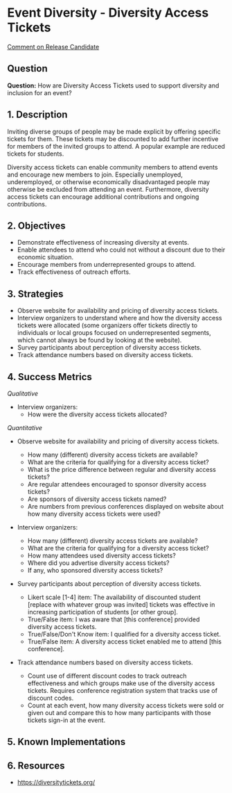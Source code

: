 # Event Diversity - Diversity Access Tickets

[Comment on Release Candidate](https://github.com/chaoss/wg-diversity-inclusion/issues/183)

## Question

**Question:** How are Diversity Access Tickets used to support diversity and inclusion for an event?


## 1. Description

Inviting diverse groups of people may be made explicit by offering specific tickets for them. These tickets may be discounted to add further incentive for members of the invited groups to attend. A popular example are reduced tickets for students.

Diversity access tickets can enable community members to attend events and encourage new members to join. Especially unemployed, underemployed, or otherwise economically disadvantaged people may otherwise be excluded from attending an event. Furthermore, diversity access tickets can encourage additional contributions and ongoing contributions.


## 2. Objectives

- Demonstrate effectiveness of increasing diversity at events.
- Enable attendees to attend who could not without a discount due to their economic situation.
- Encourage members from underrepresented groups to attend.
- Track effectiveness of outreach efforts.


## 3. Strategies

- Observe website for availability and pricing of diversity access tickets.
- Interview organizers to understand where and how the diversity access tickets were allocated (some organizers offer tickets directly to individuals or local groups focused on underrepresented segments, which cannot always be found by looking at the website).
- Survey participants about perception of diversity access tickets.
- Track attendance numbers based on diversity access tickets.


## 4. Success Metrics

_Qualitative_

- Interview organizers:
  * How were the diversity access tickets allocated?

_Quantitative_

- Observe website for availability and pricing of diversity access tickets.
  * How many (different) diversity access tickets are available?
  * What are the criteria for qualifying for a diversity access ticket?
  * What is the price difference between regular and diversity access tickets?
  * Are regular attendees encouraged to sponsor diversity access tickets?
  * Are sponsors of diversity access tickets named?
  * Are numbers from previous conferences displayed on website about how many diversity access tickets were used?
- Interview organizers:
  * How many (different) diversity access tickets are available?
  * What are the criteria for qualifying for a diversity access ticket?
  * How many attendees used diversity access tickets?
  * Where did you advertise diversity access tickets?
  * If any, who sponsored diversity access tickets?
- Survey participants about perception of diversity access tickets.
  * Likert scale [1-4] item: The availability of discounted student [replace with whatever group was invited] tickets was effective in increasing participation of students [or other group].
  * True/False item: I was aware that [this conference] provided diversity access tickets.
  * True/False/Don't Know item: I qualified for a diversity access ticket.
  * True/False item: A diversity access ticket enabled me to attend [this conference].

- Track attendance numbers based on diversity access tickets.
  * Count use of different discount codes to track outreach effectiveness and which groups make use of the diversity access tickets. Requires conference registration system that tracks use of discount codes.
  * Count at each event, how many diversity access tickets were sold or given out and compare this to how many participants with those tickets sign-in at the event.

## 5. Known Implementations

## 6. Resources

- https://diversitytickets.org/

